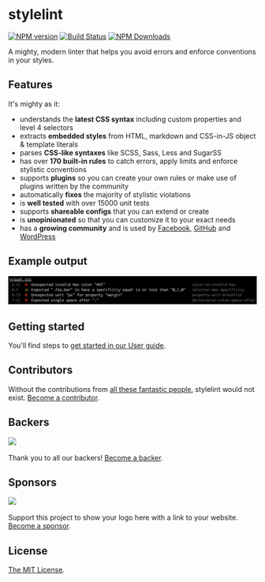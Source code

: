 # stylelint

[![NPM version](https://img.shields.io/npm/v/stylelint.svg)](https://www.npmjs.org/package/stylelint) [![Build Status](https://github.com/stylelint/stylelint/workflows/CI/badge.svg)](https://github.com/stylelint/stylelint/actions) [![NPM Downloads](https://img.shields.io/npm/dm/stylelint.svg)](https://npmcharts.com/compare/stylelint?minimal=true)

A mighty, modern linter that helps you avoid errors and enforce conventions in your styles.

## Features

It's mighty as it:

- understands the **latest CSS syntax** including custom properties and level 4 selectors
- extracts **embedded styles** from HTML, markdown and CSS-in-JS object & template literals
- parses **CSS-like syntaxes** like SCSS, Sass, Less and SugarSS
- has over **170 built-in rules** to catch errors, apply limits and enforce stylistic conventions
- supports **plugins** so you can create your own rules or make use of plugins written by the community
- automatically **fixes** the majority of stylistic violations
- is **well tested** with over 15000 unit tests
- supports **shareable configs** that you can extend or create
- is **unopinionated** so that you can customize it to your exact needs
- has a **growing community** and is used by [Facebook](https://code.facebook.com/posts/879890885467584/improving-css-quality-at-facebook-and-beyond/), [GitHub](https://github.com/primer/stylelint-config-primer) and [WordPress](https://github.com/ntwb/stylelint-config-wordpress/)

## Example output

![Example](https://github.com/stylelint/stylelint/raw/master/example.png?raw=true)

## Getting started

You'll find steps to [get started in our User guide](docs/user-guide/get-started.md).

## Contributors

Without the contributions from [all these fantastic people](https://github.com/stylelint/stylelint/graphs/contributors), stylelint would not exist. [Become a contributor](CONTRIBUTING.md).

## Backers

<a href="https://opencollective.com/stylelint#backers" target="_blank"><img src="https://opencollective.com/stylelint/backers.svg?width=890"></a>

Thank you to all our backers! [Become a backer](https://opencollective.com/stylelint#backer).

## Sponsors

<a href="https://opencollective.com/stylelint/sponsor/0/website" target="_blank"><img src="https://opencollective.com/stylelint/sponsor/0/avatar.svg"></a>

Support this project to show your logo here with a link to your website. [Become a sponsor](https://opencollective.com/stylelint#sponsor).

## License

[The MIT License](https://raw.githubusercontent.com/stylelint/stylelint/master/LICENSE).
